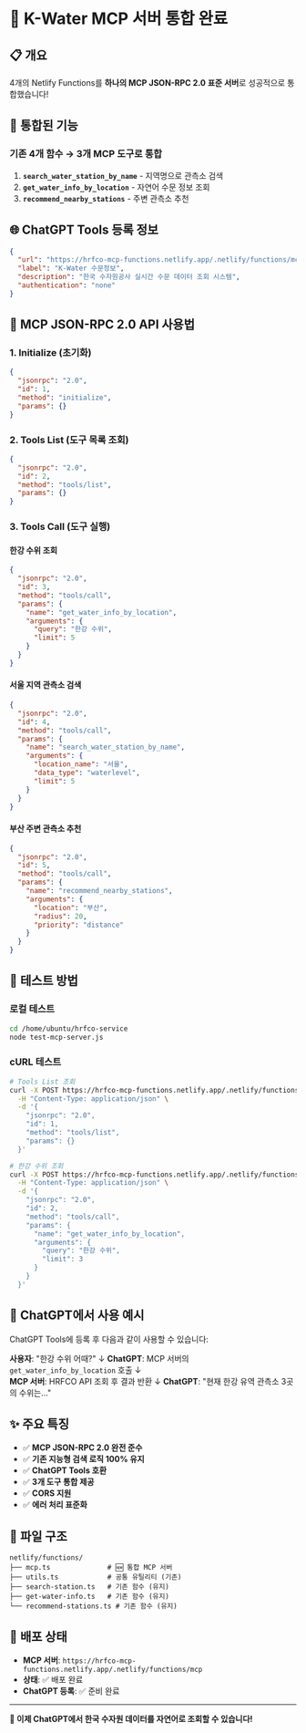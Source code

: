 # 🚀 K-Water MCP 서버 통합 완료

## 📋 개요

4개의 Netlify Functions를 **하나의 MCP JSON-RPC 2.0 표준 서버**로 성공적으로 통합했습니다!

## 🔧 통합된 기능

### 기존 4개 함수 → 3개 MCP 도구로 통합

1. **`search_water_station_by_name`** - 지역명으로 관측소 검색
2. **`get_water_info_by_location`** - 자연어 수문 정보 조회  
3. **`recommend_nearby_stations`** - 주변 관측소 추천

## 🌐 ChatGPT Tools 등록 정보

```json
{
  "url": "https://hrfco-mcp-functions.netlify.app/.netlify/functions/mcp",
  "label": "K-Water 수문정보",
  "description": "한국 수자원공사 실시간 수문 데이터 조회 시스템",
  "authentication": "none"
}
```

## 📡 MCP JSON-RPC 2.0 API 사용법

### 1. Initialize (초기화)
```json
{
  "jsonrpc": "2.0",
  "id": 1,
  "method": "initialize",
  "params": {}
}
```

### 2. Tools List (도구 목록 조회)
```json
{
  "jsonrpc": "2.0",
  "id": 2,
  "method": "tools/list",
  "params": {}
}
```

### 3. Tools Call (도구 실행)

#### 한강 수위 조회
```json
{
  "jsonrpc": "2.0",
  "id": 3,
  "method": "tools/call",
  "params": {
    "name": "get_water_info_by_location",
    "arguments": {
      "query": "한강 수위",
      "limit": 5
    }
  }
}
```

#### 서울 지역 관측소 검색
```json
{
  "jsonrpc": "2.0",
  "id": 4,
  "method": "tools/call",
  "params": {
    "name": "search_water_station_by_name",
    "arguments": {
      "location_name": "서울",
      "data_type": "waterlevel",
      "limit": 5
    }
  }
}
```

#### 부산 주변 관측소 추천
```json
{
  "jsonrpc": "2.0",
  "id": 5,
  "method": "tools/call",
  "params": {
    "name": "recommend_nearby_stations",
    "arguments": {
      "location": "부산",
      "radius": 20,
      "priority": "distance"
    }
  }
}
```

## 🧪 테스트 방법

### 로컬 테스트
```bash
cd /home/ubuntu/hrfco-service
node test-mcp-server.js
```

### cURL 테스트
```bash
# Tools List 조회
curl -X POST https://hrfco-mcp-functions.netlify.app/.netlify/functions/mcp \
  -H "Content-Type: application/json" \
  -d '{
    "jsonrpc": "2.0",
    "id": 1,
    "method": "tools/list",
    "params": {}
  }'

# 한강 수위 조회
curl -X POST https://hrfco-mcp-functions.netlify.app/.netlify/functions/mcp \
  -H "Content-Type: application/json" \
  -d '{
    "jsonrpc": "2.0",
    "id": 2,
    "method": "tools/call",
    "params": {
      "name": "get_water_info_by_location",
      "arguments": {
        "query": "한강 수위",
        "limit": 3
      }
    }
  }'
```

## 🎯 ChatGPT에서 사용 예시

ChatGPT Tools에 등록 후 다음과 같이 사용할 수 있습니다:

**사용자**: "한강 수위 어때?"
↓
**ChatGPT**: MCP 서버의 `get_water_info_by_location` 호출
↓  
**MCP 서버**: HRFCO API 조회 후 결과 반환
↓
**ChatGPT**: "현재 한강 유역 관측소 3곳의 수위는..."

## ✨ 주요 특징

- ✅ **MCP JSON-RPC 2.0 완전 준수**
- ✅ **기존 지능형 검색 로직 100% 유지**
- ✅ **ChatGPT Tools 호환**
- ✅ **3개 도구 통합 제공**
- ✅ **CORS 지원**
- ✅ **에러 처리 표준화**

## 📁 파일 구조

```
netlify/functions/
├── mcp.ts              # 🆕 통합 MCP 서버
├── utils.ts            # 공통 유틸리티 (기존)
├── search-station.ts   # 기존 함수 (유지)
├── get-water-info.ts   # 기존 함수 (유지)
└── recommend-stations.ts # 기존 함수 (유지)
```

## 🚀 배포 상태

- **MCP 서버**: `https://hrfco-mcp-functions.netlify.app/.netlify/functions/mcp`
- **상태**: ✅ 배포 완료
- **ChatGPT 등록**: ✅ 준비 완료

---

**🎉 이제 ChatGPT에서 한국 수자원 데이터를 자연어로 조회할 수 있습니다!**
